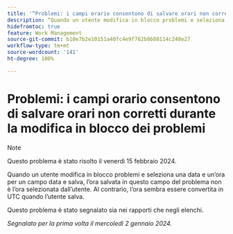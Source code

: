 ```yaml
---
title: '“Problemi: i campi orario consentono di salvare orari non corretti durante la modifica in blocco dei problemi”'
description: “Quando un utente modifica in blocco problemi e seleziona una data e un’ora per un campo data e salva, l’ora salvata in questo campo del problema non è l’ora selezionata dall’utente. Al contrario, l’ora sembra essere convertita in UTC quando l’utente salva.”
hidefromtoc: true
feature: Work Management
source-git-commit: b10e7b2e10151a40fc4e9f762b8688114c248e27
workflow-type: tm+mt
source-wordcount: '141'
ht-degree: 100%

---
```



# Problemi: i campi orario consentono di salvare orari non corretti durante la modifica in blocco dei problemi

>[!NOTE]
>
>Questo problema è stato risolto il venerdì 15 febbraio 2024.

Quando un utente modifica in blocco problemi e seleziona una data e un’ora per un campo data e salva, l’ora salvata in questo campo del problema non è l’ora selezionata dall’utente. Al contrario, l’ora sembra essere convertita in UTC quando l’utente salva.

Questo problema è stato segnalato sia nei rapporti che negli elenchi.

_Segnalato per la prima volta il mercoledì 2 gennaio 2024._
